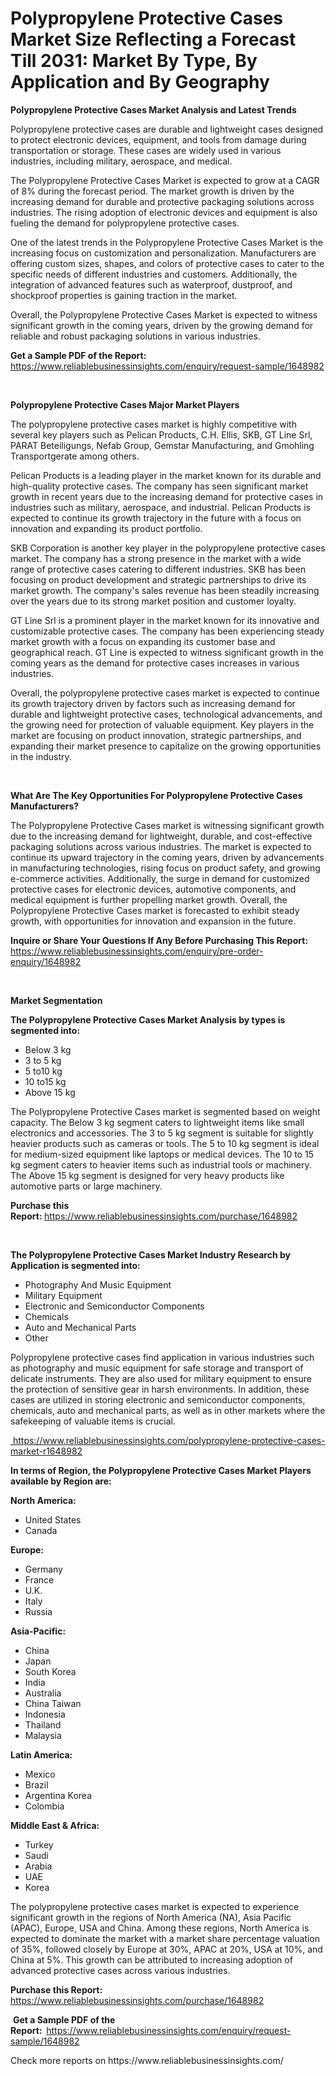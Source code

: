 <p><h1>Polypropylene Protective Cases Market Size Reflecting a Forecast Till 2031: Market By Type, By Application and By Geography</h1></p><p><strong>Polypropylene Protective Cases Market Analysis and Latest Trends</strong></p>
<p><p>Polypropylene protective cases are durable and lightweight cases designed to protect electronic devices, equipment, and tools from damage during transportation or storage. These cases are widely used in various industries, including military, aerospace, and medical.</p><p>The Polypropylene Protective Cases Market is expected to grow at a CAGR of 8% during the forecast period. The market growth is driven by the increasing demand for durable and protective packaging solutions across industries. The rising adoption of electronic devices and equipment is also fueling the demand for polypropylene protective cases.</p><p>One of the latest trends in the Polypropylene Protective Cases Market is the increasing focus on customization and personalization. Manufacturers are offering custom sizes, shapes, and colors of protective cases to cater to the specific needs of different industries and customers. Additionally, the integration of advanced features such as waterproof, dustproof, and shockproof properties is gaining traction in the market.</p><p>Overall, the Polypropylene Protective Cases Market is expected to witness significant growth in the coming years, driven by the growing demand for reliable and robust packaging solutions in various industries.</p></p>
<p><strong>Get a Sample PDF of the Report:&nbsp;</strong> <a href="https://www.reliablebusinessinsights.com/enquiry/request-sample/1648982">https://www.reliablebusinessinsights.com/enquiry/request-sample/1648982</a></p>
<p>&nbsp;</p>
<p><strong>Polypropylene Protective Cases Major Market Players</strong></p>
<p><p>The polypropylene protective cases market is highly competitive with several key players such as Pelican Products, C.H. Ellis, SKB, GT Line Srl, PARAT Beteiligungs, Nefab Group, Gemstar Manufacturing, and Gmohling Transportgerate among others.</p><p>Pelican Products is a leading player in the market known for its durable and high-quality protective cases. The company has seen significant market growth in recent years due to the increasing demand for protective cases in industries such as military, aerospace, and industrial. Pelican Products is expected to continue its growth trajectory in the future with a focus on innovation and expanding its product portfolio.</p><p>SKB Corporation is another key player in the polypropylene protective cases market. The company has a strong presence in the market with a wide range of protective cases catering to different industries. SKB has been focusing on product development and strategic partnerships to drive its market growth. The company's sales revenue has been steadily increasing over the years due to its strong market position and customer loyalty.</p><p>GT Line Srl is a prominent player in the market known for its innovative and customizable protective cases. The company has been experiencing steady market growth with a focus on expanding its customer base and geographical reach. GT Line is expected to witness significant growth in the coming years as the demand for protective cases increases in various industries.</p><p>Overall, the polypropylene protective cases market is expected to continue its growth trajectory driven by factors such as increasing demand for durable and lightweight protective cases, technological advancements, and the growing need for protection of valuable equipment. Key players in the market are focusing on product innovation, strategic partnerships, and expanding their market presence to capitalize on the growing opportunities in the industry.</p></p>
<p>&nbsp;</p>
<p><strong>What Are The Key Opportunities For Polypropylene Protective Cases Manufacturers?</strong></p>
<p><p>The Polypropylene Protective Cases market is witnessing significant growth due to the increasing demand for lightweight, durable, and cost-effective packaging solutions across various industries. The market is expected to continue its upward trajectory in the coming years, driven by advancements in manufacturing technologies, rising focus on product safety, and growing e-commerce activities. Additionally, the surge in demand for customized protective cases for electronic devices, automotive components, and medical equipment is further propelling market growth. Overall, the Polypropylene Protective Cases market is forecasted to exhibit steady growth, with opportunities for innovation and expansion in the future.</p></p>
<p><strong>Inquire or Share Your Questions If Any Before Purchasing This Report:</strong> <a href="https://www.reliablebusinessinsights.com/enquiry/pre-order-enquiry/1648982">https://www.reliablebusinessinsights.com/enquiry/pre-order-enquiry/1648982</a></p>
<p>&nbsp;</p>
<p><strong>Market Segmentation</strong></p>
<p><strong>The Polypropylene Protective Cases Market Analysis by types is segmented into:</strong></p>
<p><ul><li>Below 3 kg</li><li>3 to 5 kg</li><li>5 to10 kg</li><li>10 to15 kg</li><li>Above 15 kg</li></ul></p>
<p><p>The Polypropylene Protective Cases market is segmented based on weight capacity. The Below 3 kg segment caters to lightweight items like small electronics and accessories. The 3 to 5 kg segment is suitable for slightly heavier products such as cameras or tools. The 5 to 10 kg segment is ideal for medium-sized equipment like laptops or medical devices. The 10 to 15 kg segment caters to heavier items such as industrial tools or machinery. The Above 15 kg segment is designed for very heavy products like automotive parts or large machinery.</p></p>
<p><strong>Purchase this Report:&nbsp;</strong><a href="https://www.reliablebusinessinsights.com/purchase/1648982">https://www.reliablebusinessinsights.com/purchase/1648982</a></p>
<p>&nbsp;</p>
<p><strong>The Polypropylene Protective Cases Market Industry Research by Application is segmented into:</strong></p>
<p><ul><li>Photography And Music Equipment</li><li>Military Equipment</li><li>Electronic and Semiconductor Components</li><li>Chemicals</li><li>Auto and Mechanical Parts</li><li>Other</li></ul></p>
<p><p>Polypropylene protective cases find application in various industries such as photography and music equipment for safe storage and transport of delicate instruments. They are also used for military equipment to ensure the protection of sensitive gear in harsh environments. In addition, these cases are utilized in storing electronic and semiconductor components, chemicals, auto and mechanical parts, as well as in other markets where the safekeeping of valuable items is crucial.</p></p>
<p><a href="https://www.reliablebusinessinsights.com/polypropylene-protective-cases-market-r1648982">&nbsp;https://www.reliablebusinessinsights.com/polypropylene-protective-cases-market-r1648982</a></p>
<p><strong>In terms of Region, the Polypropylene Protective Cases Market Players available by Region are:</strong></p>
<p>
    <p> <strong> North America: </strong>
        <ul>
            <li>United States</li>
            <li>Canada</li>
        </ul>
        </p> 
    <p> <strong> Europe: </strong>
        <ul>
            <li>Germany</li>
            <li>France</li>
            <li>U.K.</li>
            <li>Italy</li>
            <li>Russia</li>
        </ul>
        </p> 
    <p> <strong> Asia-Pacific: </strong>
        <ul>
            <li>China</li>
            <li>Japan</li>
            <li>South Korea</li>
            <li>India</li>
            <li>Australia</li>
            <li>China Taiwan</li>
            <li>Indonesia</li>
            <li>Thailand</li>
            <li>Malaysia</li>
        </ul>
        </p> 
    <p> <strong> Latin America: </strong>
        <ul>
            <li>Mexico</li>
            <li>Brazil</li>
            <li>Argentina Korea</li>
            <li>Colombia</li>
        </ul>
        </p> 
    <p> <strong> Middle East & Africa: </strong>
        <ul>
            <li>Turkey</li>
            <li>Saudi</li>
            <li>Arabia</li>
            <li>UAE</li>
            <li>Korea</li>
        </ul>
    </p>
    </p>
<p><p>The polypropylene protective cases market is expected to experience significant growth in the regions of North America (NA), Asia Pacific (APAC), Europe, USA and China. Among these regions, North America is expected to dominate the market with a market share percentage valuation of 35%, followed closely by Europe at 30%, APAC at 20%, USA at 10%, and China at 5%. This growth can be attributed to increasing adoption of advanced protective cases across various industries.</p></p>
<p><strong>Purchase this Report: </strong><a href="https://www.reliablebusinessinsights.com/purchase/1648982">https://www.reliablebusinessinsights.com/purchase/1648982</a></p>
<p>&nbsp;<strong>Get a Sample PDF of the Report:&nbsp;&nbsp;</strong><a href="https://www.reliablebusinessinsights.com/enquiry/request-sample/1648982">https://www.reliablebusinessinsights.com/enquiry/request-sample/1648982</a></p>
<p><strong></strong></p>
<p>Check more reports on https://www.reliablebusinessinsights.com/</p>